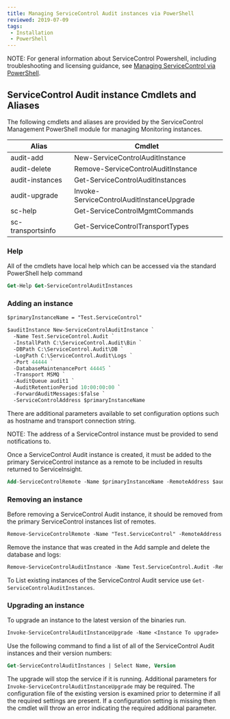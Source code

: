 ```yaml
---
title: Managing ServiceControl Audit instances via PowerShell
reviewed: 2019-07-09
tags:
 - Installation
 - PowerShell
---
```


NOTE: For general information about ServiceControl Powershell, including troubleshooting and licensing guidance, see [Managing ServiceControl via PowerShell](/servicecontrol/powershell.md).


## ServiceControl Audit instance Cmdlets and Aliases

The following cmdlets and aliases are provided by the ServiceControl Management PowerShell module for managing Monitoring instances.

| Alias                  | Cmdlet                                        |
| ---------------------- | --------------------------------------------- |
| audit-add              | New-ServiceControlAuditInstance               |
| audit-delete           | Remove-ServiceControlAuditInstance            |
| audit-instances        | Get-ServiceControlAuditInstances              |
| audit-upgrade          | Invoke-ServiceControlAuditInstanceUpgrade     |
| sc-help                | Get-ServiceControlMgmtCommands                |
| sc-transportsinfo      | Get-ServiceControlTransportTypes              |


### Help

All of the cmdlets have local help which can be accessed via the standard PowerShell help command

```ps
Get-Help Get-ServiceControlAuditInstances
```


### Adding an instance

```ps
$primaryInstanceName = "Test.ServiceControl"

$auditInstance New-ServiceControlAuditInstance `
  -Name Test.ServiceControl.Audit `
  -InstallPath C:\ServiceControl.Audit\Bin `
  -DBPath C:\ServiceControl.Audit\DB `
  -LogPath C:\ServiceControl.Audit\Logs `
  -Port 44444 `
  -DatabaseMaintenancePort 44445 `
  -Transport MSMQ `
  -AuditQueue audit1 `
  -AuditRetentionPeriod 10:00:00:00 `
  -ForwardAuditMessages:$false `
  -ServiceControlAddress $primaryInstanceName
```

There are additional parameters available to set configuration options such as hostname and transport connection string.

NOTE: The address of a ServiceControl instance must be provided to send notifications to.

Once a ServiceControl Audit instance is created, it must be added to the primary ServiceControl instance as a remote to be included in results returned to ServiceInsight.

```ps
Add-ServiceControlRemote -Name $primaryInstanceName -RemoteAddress $auditInstance.Url
```


### Removing an instance

Before removing a ServiceControl Audit instance, it should be removed from the primary ServiceControl instances list of remotes.

```ps
Remove-ServiceControlRemote -Name "Test.ServiceControl" -RemoteAddress "http://localhost:44444/api"
```

Remove the instance that was created in the Add sample and delete the database and logs:

```ps
Remove-ServiceControlAuditInstance -Name Test.ServiceControl.Audit -RemoveDB -RemoveLogs
```

To List existing instances of the ServiceControl Audit service use `Get-ServiceControlAuditInstances`.


### Upgrading an instance

To upgrade an instance to the latest version of the binaries run.

```ps
Invoke-ServiceControlAuditInstanceUpgrade -Name <Instance To upgrade>
```

Use the following command to find a list of all of the ServiceControl Audit instances and their version numbers:

```ps
Get-ServiceControlAuditInstances | Select Name, Version
```

The upgrade will stop the service if it is running. Additional parameters for `Invoke-ServiceControlAuditInstanceUpgrade` may be required. The configuration file of the existing version is examined prior to determine if all the required settings are present. If a configuration setting is missing  then the cmdlet will throw an error indicating the required additional parameter.
